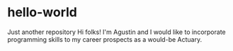 hello-world
===========

Just another repository
Hi folks! I'm Agustin and I would like to incorporate programming skills to my career prospects as a would-be Actuary.
